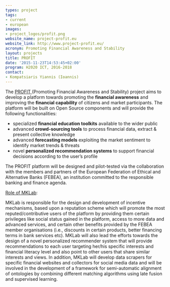 ```yaml
---
types: project
tags:
- current
- european
images:
- project_logos/profit.png
website_name: project-profit.eu
website_link: http://www.project-profit.eu/
acronym: Promoting Financial Awareness and Stability
layout: projects
title: PROFIT
date: '2015-11-23T14:53:45+02:00'
program: H2020 ICT, 2016-2018
contact: 
- Kompatsiaris Yiannis (Ioannis)
---
```

<p>The <a href="#">PROFIT </a>(Promoting Financial Awareness and Stability) project aims to develop a platform towards promoting the <strong>financial awareness</strong> and improving the <strong>financial capability</strong> of citizens and market participants. The platform will be built on Open Source components and will provide the following functionalities:</p>
<ul>
	<li>specialized <strong>financial education toolkits</strong> available to the wider public</li>
	<li>advanced <strong>crowd-sourcing tools</strong> to process financial data, extract &amp; present collective knowledge</li>
	<li>advanced <strong>forecasting models</strong> exploiting the market sentiment to identify market trends &amp; threats</li>
	<li>novel <strong>personalized recommendation systems</strong> to support financial decisions according to the user’s profile</li>
</ul>
<p>The PROFIT platform will be designed and pilot-tested via the collaboration with the members and partners of the European Federation of Ethical and Alternative Banks (FEBEA), an institution committed to the responsible banking and finance agenda.</p>
<p><u>Role of MKLab</u>:</p>
<p>MKLab is responsible for the design and development of incentive mechanisms, based upon a reputation scheme which will promote the most reputed/contributive users of the platform by providing them certain privileges like social status gained in the platform, access to more data and advanced services, and certain other benefits provided by the FEBEA member organisations (i.e., discounts in certain products, better financing terms in bank services etc). MKLab will also lead the efforts towards the design of a novel personalized recommender system that will provide recommendations to each user targeting her/his specific interests and financial literacy level and also point to other users that share similar interests and views. In addition, MKLab will develop data scrapers for specific financial websites and collectors for social media data and will be involved in the development of a framework for semi-automatic alignment of ontologies by combining different matching algorithms using late fusion and supervised learning.</p>
